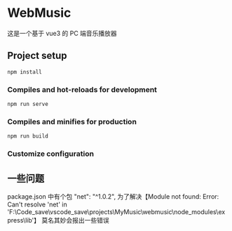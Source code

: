 # WebMusic

这是一个基于 vue3 的 PC 端音乐播放器

## Project setup

```
npm install
```

### Compiles and hot-reloads for development

```
npm run serve
```

### Compiles and minifies for production

```
npm run build
```

### Customize configuration

## 一些问题

package.json 中有个包 "net": "^1.0.2", 为了解决【Module not found: Error: Can't resolve 'net' in 'F:\Code_save\vscode_save\projects\MyMusic\webmusic\node_modules\express\lib'】
莫名其妙会报出一些错误